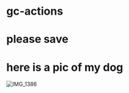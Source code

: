 # gc-actions
# please save
# here is a pic of my dog
![IMG_1386](https://github.com/user-attachments/assets/5eda4adb-ce58-4444-8bfd-987b1e476b68)
